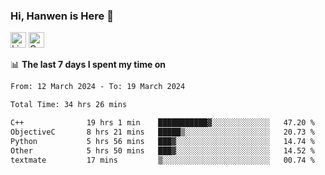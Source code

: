 ### Hi, Hanwen is Here 👋
<p>
	<a href="https://www.linkedin.com/in/liu-hanwen/"><img src="https://img.shields.io/badge/@hanwen-0A66C2?style=flat&logo=LinkedIn&logoColor=white" alt="Linkedin"  height="25px"/></a> 
	<a href="https://scholar.google.com/citations?user=HDF0su0AAAAJ"><img src="https://img.shields.io/badge/scholar-4385FE.svg?&style=plastic&logo=google-scholar&logoColor=white" alt="Google Scholar" height="25px"> </a>
</p>

📊 **The last 7 days I spent my time on** 
<!--START_SECTION:waka-->

```txt
From: 12 March 2024 - To: 19 March 2024

Total Time: 34 hrs 26 mins

C++              19 hrs 1 min    ███████████▓░░░░░░░░░░░░░   47.20 %
ObjectiveC       8 hrs 21 mins   █████▒░░░░░░░░░░░░░░░░░░░   20.73 %
Python           5 hrs 56 mins   ███▓░░░░░░░░░░░░░░░░░░░░░   14.74 %
Other            5 hrs 50 mins   ███▓░░░░░░░░░░░░░░░░░░░░░   14.52 %
textmate         17 mins         ▒░░░░░░░░░░░░░░░░░░░░░░░░   00.74 %
```

<!--END_SECTION:waka-->


<!--
**david990917/david990917** is a ✨ _special_ ✨ repository because its `README.md` (this file) appears on your GitHub profile.

Here are some ideas to get you started:

- 🔭 I’m currently working on ...
- 🌱 I’m currently learning ...
- 👯 I’m looking to collaborate on ...
- 🤔 I’m looking for help with ...
- 💬 Ask me about ...
- 📫 How to reach me: ...
- 😄 Pronouns: ...
- ⚡ Fun fact: ...
-->
